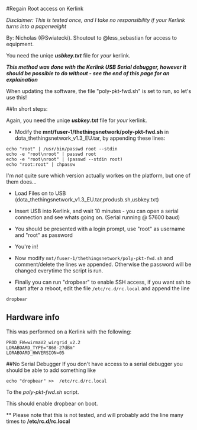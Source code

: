 #Regain Root access on Kerlink

*Disclaimer: This is tested once, and I take no responsibility if your Kerlink turns into a paperweight*

By: Nicholas (@Swiatecki). Shoutout to @less_sebastian for access to equipment.


You need the uniqe ***usbkey.txt*** file for *your* kerlink.


***This method was done with the Kerlink USB Serial debugger, however it should be possible to do without - see the end of this page for an explaination***

When updating the software, the file "poly-pkt-fwd.sh" is set to run, so let's use this!

##In short steps: 

Again, you need the uniqe ***usbkey.txt*** file for *your* kerlink.

* Modify the **mnt/fuser-1/thethingsnetwork/poly-pkt-fwd.sh** in dota_thethingsnetwork_v1.3_EU.tar, by appending these lines:

```
echo "root" | /usr/bin/passwd root --stdin
echo -e "root\nroot" | passwd root
echo -e "root\nroot" | (passwd --stdin root)
echo "root:root" | chpassw
```

I'm *not* quite sure which version actually workes on the platform, but one of them does...

* Load Files on to USB (dota_thethingsnetwork_v1.3_EU.tar,produsb.sh,usbkey.txt)

* Insert USB into Kerlink, and wait 10 minutes - you can open a serial connection and see whats going on. (Serial running @ 57600 baud)

* You should be presented with a login prompt, use "root" as username and "root" as password

* You're in!

* Now modify `mnt/fuser-1/thethingsnetwork/poly-pkt-fwd.sh` and comment/delete the lines we appended. Otherwise the password will be changed everytime the script is run.

* Finally you can run "dropbear" to enable SSH access, if you want ssh to start after a reboot, edit the file `/etc/rc.d/rc.local` and append the line

`dropbear`

## Hardware info

This was performed on a Kerlink with the following:

```
PROD_FW=wirmaV2_wirgrid_v2.2
LORABOARD_TYPE="868-27dBm"
LORABOARD_HWVERSION=05
```

##No Serial Debugger
If you don't have access to a serial debugger you should be able to add something like

`echo "dropbear" >>  /etc/rc.d/rc.local`

To the *poly-pkt-fwd.sh* script.

This should enable dropbear on boot. 

** Please note that this is not tested, and will probably add the line many times to **/etc/rc.d/rc.local**